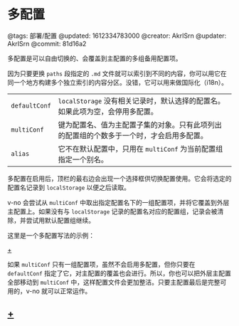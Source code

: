 # 多配置

@tags: 部署/配置
@updated: 1612334783000
@creator: AkrISrn
@updater: AkrISrn
@commit: 81d16a2

多配置是可以自由切换的、会覆盖到主配置的多组备用配置项。

因为只要更换 `paths` 段指定的 `.md` 文件就可以索引到不同的内容，你可以用它在同一个地方构建多个独立索引的内容分区。没错，它可以用来做国际化（i18n）。

| | |
| - | - |
| `defaultConf` | `localStorage` 没有相关记录时，默认选择的配置名。如果此项为空，会停用多配置。 |
| `multiConf` | 键为配置名、值为主配置子集的对象。只有此项列出的配置组的个数多于一个时，才会启用多配置。 |
| `alias` | 它不在默认配置中，只用在 `multiConf` 为当前配置组指定一个别名。 |

多配置在启用后，顶栏的最右边会出现一个选择框供切换配置使用。它会将选定的配置名记录到 `localStorage` 以便之后读取。

v-no 会尝试从 `multiConf` 中取出指定配置名下的一组配置项，并将它覆盖到外层主配置上。如果没有与 `localStorage` 记录的配置名对应的配置组，记录会被清除，并尝试用默认配置组继续。

这里是一个多配置写法的示例：

[+](/zh/docs/multi-conf-example.md)

如果 `multiConf` 只有一组配置项，虽然不会启用多配置，但你只要在 `defaultConf` 指定了它，对主配置的覆盖也会进行。所以，你也可以把外层主配置全部移动到 `multiConf` 中，这样配置文件会更加整洁。只要主配置最后是完整可用的，v-no 就可以正常运作。

## [+](/zh/docs/multi-conf-auto-switch.md)
